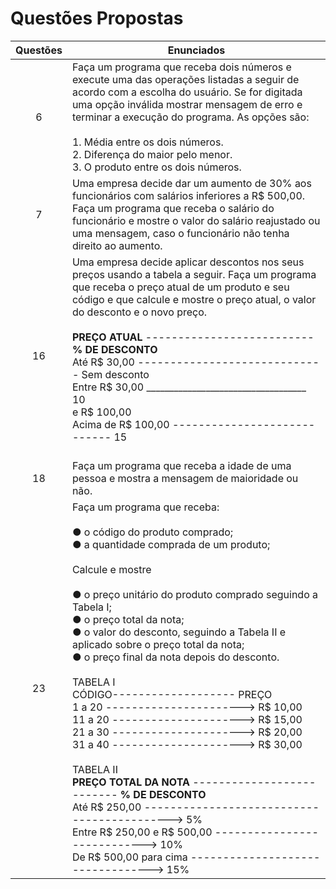 # Questões Propostas

| Questões | Enunciados |
| :-------------: | ------------- |
| 6 | Faça um programa que receba dois números e execute uma das operações listadas a seguir de acordo com a escolha do usuário. Se for digitada uma opção inválida mostrar mensagem de erro e terminar a execução do programa. As opções são: <br> <br>  1. Média entre os dois números. <br> 2. Diferença do maior pelo menor. <br> 3. O produto entre os dois números.|
| 7 | Uma empresa decide dar um aumento de 30% aos funcionários com salários inferiores a R$ 500,00. Faça um programa que receba o salário do funcionário e mostre o valor do salário reajustado ou uma mensagem, caso o funcionário não tenha direito ao aumento. |
| 16 | Uma empresa decide aplicar descontos nos seus preços usando a tabela a seguir. Faça um programa que receba o preço atual de um produto e seu código e que calcule e mostre o preço atual, o valor do desconto e o novo preço. <br> <br> **PREÇO ATUAL** -------------------------- **% DE DESCONTO** <br> Até R$ 30,00 ----------------------------- Sem desconto <br> Entre R$ 30,00 ___________________________________ 10  <br> e R$ 100,00 <br> Acima de R$ 100,00 ---------------------------- 15 <br> <br>   |
| 18 | Faça um programa que receba a idade de uma pessoa e mostra a mensagem de maioridade ou não.
| 23 | Faça um programa que receba: <br> <br>  ● o código do produto comprado; <br> ● a quantidade comprada de um produto; <br> <br> Calcule e mostre <br> <br> ● o preço unitário do produto comprado seguindo a Tabela I; <br> ● o preço total da nota; <br> ● o valor do desconto, seguindo a Tabela II e aplicado sobre o preço total da nota; <br> ● o preço final da nota depois do desconto. <br> <br> TABELA I <br> CÓDIGO------------------- PREÇO <br> 1 a 20 ----------------------> R$ 10,00 <br> 11 a 20 --------------------->  R$ 15,00 <br> 21 a 30 ---------------------> R$ 20,00 <br> 31 a 40 ---------------------> R$ 30,00 <br> <BR> TABELA II <br>  **PREÇO TOTAL DA NOTA** -------------------------- **% DE DESCONTO** <br> Até R$ 250,00 -------------------------------------------> 5% <br> Entre R$ 250,00 e R$ 500,00 ---------------------------->  10% <br> De R$ 500,00 para cima ---------------------------------> 15% |
